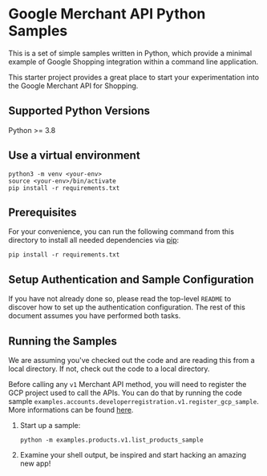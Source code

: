 # Google Merchant API Python Samples

This is a set of simple samples written in Python, which provide a minimal
example of Google Shopping integration within a command line application.

This starter project provides a great place to start your experimentation into
the Google Merchant API for Shopping.

## Supported Python Versions

Python >= 3.8

## Use a virtual environment
```
python3 -m venv <your-env>
source <your-env>/bin/activate
pip install -r requirements.txt
```

## Prerequisites

For your convenience, you can run the following command from this directory to
install all needed dependencies via [pip](https://pip.pypa.io/):

    pip install -r requirements.txt

## Setup Authentication and Sample Configuration

If you have not already done so, please read the top-level `README` to discover
how to set up the authentication configuration. The rest
of this document assumes you have performed both tasks.

## Running the Samples

We are assuming you've checked out the code and are reading this from a local
directory. If not, check out the code to a local directory.

Before calling any `v1` Merchant API method, you will need to register the GCP
project used to call the APIs. You can do that by running the code sample
`examples.accounts.developerregistration.v1.register_gcp_sample`.
More informations can be found [here](https://developers.google.com/merchant/api/guides/quickstart#register_as_a_developer).

1.  Start up a sample:

        python -m examples.products.v1.list_products_sample

1.  Examine your shell output, be inspired and start hacking an amazing new app!

